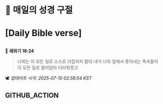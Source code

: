 # 🙏 매일의 성경 구절
# [Daily Bible verse]
##
<!-- START_BIBLE_VERSE -->
📖 **레위기 18:24**
> 너희는 이 모든 일로 스스로 더럽히지 말라 내가 너희 앞에서 쫓아내는 족속들이 이 모든 일로 말미암아 더러워졌고

🕊️ _업데이트 시각: 2025-07-10 02:58:54 KST_
  <!-- END_BIBLE_VERSE -->
## GITHUB_ACTION

